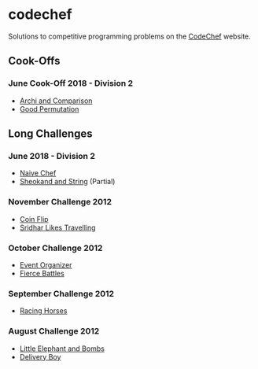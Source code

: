 # codechef

Solutions to competitive programming problems on the [CodeChef](https://www.codechef.com) website.

## Cook-Offs

### June Cook-Off 2018 - Division 2

* [Archi and Comparison](https://www.codechef.com/COOK95B/problems/NUMCOMP)
* [Good Permutation](https://www.codechef.com/COOK95B/problems/GOODPERM)

## Long Challenges

### June 2018 - Division 2

* [Naive Chef](https://www.codechef.com/JUNE18B/problems/NAICHEF)
* [Sheokand and String](https://www.codechef.com/JUNE18B/problems/SHKSTR) (Partial)

### November Challenge 2012

* [Coin Flip](https://www.codechef.com/NOV12/problems/CONFLIP/)
* [Sridhar Likes Travelling](https://www.codechef.com/NOV12/problems/TOURMAP)

### October Challenge 2012

* [Event Organizer](https://www.codechef.com/OCT12/problems/MAXCOMP/)
* [Fierce Battles](https://www.codechef.com/OCT12/problems/DRGNBOOL/)

### September Challenge 2012

* [Racing Horses](https://www.codechef.com/SEP12/problems/HORSES/)

### August Challenge 2012

* [Little Elephant and Bombs](https://www.codechef.com/AUG12/problems/LEBOMBS/)
* [Delivery Boy](https://www.codechef.com/AUG12/problems/HOMDEL/)
